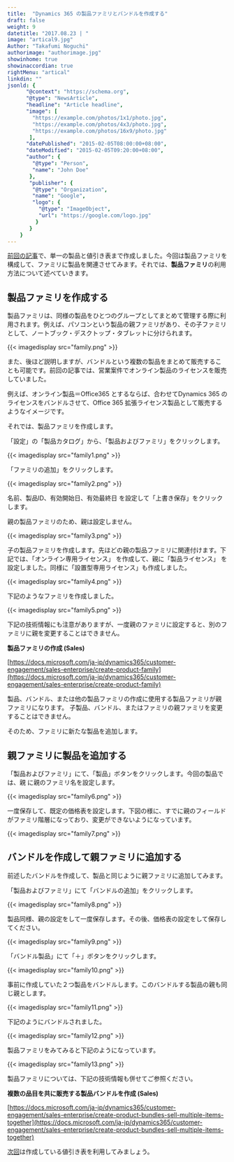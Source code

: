 ```yaml
---
title:  "Dynamics 365 の製品ファミリとバンドルを作成する"
draft: false
weight: 9
datetitle: "2017.08.23 | "
image: "artical9.jpg"
Author: "Takafumi Noguchi"
authorimage: "authorimage.jpg"
showinhome: true
showinaccordian: true
rightMenu: "artical"
linkdin: ""
jsonld: {
      "@context": "https://schema.org",
      "@type": "NewsArticle",
      "headline": "Article headline",
      "image": [
        "https://example.com/photos/1x1/photo.jpg",
        "https://example.com/photos/4x3/photo.jpg",
        "https://example.com/photos/16x9/photo.jpg"
       ],
      "datePublished": "2015-02-05T08:00:00+08:00",
      "dateModified": "2015-02-05T09:20:00+08:00",
      "author": {
        "@type": "Person",
        "name": "John Doe"
       },
       "publisher": {
        "@type": "Organization",
        "name": "Google",
        "logo": {
          "@type": "ImageObject",
          "url": "https://google.com/logo.jpg"
         }
       }
    }
---
```

<!-- Intro  -->
[前回の記事](#)で、単一の製品と値引き表まで作成しました。今回は製品ファミリを構成して、ファミリに製品を関連させてみます。それでは、**製品ファミリ**の利用方法について述べていきます。


## 製品ファミリを作成する
製品ファミリは、同様の製品をひとつのグループとしてまとめて管理する際に利用されます。例えば、パソコンという製品の親ファミリがあり、その子ファミリとして、ノートブック・デスクトップ・タブレットに分けられます。
<!-- Image= family.png -->
{{< imagedisplay src="family.png" >}}

また、後ほど説明しますが、バンドルという複数の製品をまとめて販売することも可能です。前回の記事では、営業案件でオンライン製品のライセンスを販売していました。

例えば、オンライン製品＝Office365 とするならば、合わせてDynamics 365 のライセンスをバンドルさせて、Office 365 拡張ライセンス製品として販売するようなイメージです。

それでは、製品ファミリを作成します。

「設定」の「製品カタログ」から、「製品およびファミリ」をクリックします。
<!-- Image= family1.png -->
{{< imagedisplay src="family1.png" >}}

「ファミリの追加」をクリックします。
<!-- Image= family2.png -->
{{< imagedisplay src="family2.png" >}}

名前、製品ID、有効開始日、有効最終日 を設定して「上書き保存」をクリックします。

親の製品ファミリのため、親は設定しません。

<!-- Image= family3.png -->
{{< imagedisplay src="family3.png" >}}

子の製品ファミリを作成します。先ほどの親の製品ファミリに関連付けます。下記では、「オンライン専用ライセンス」 を作成して、親に「製品ライセンス」 を設定しました。同様に「設置型専用ライセンス」も作成しました。
<!-- Image= family4.png -->
{{< imagedisplay src="family4.png" >}}

下記のようなファミリを作成しました。
<!-- Image= family5.png -->
{{< imagedisplay src="family5.png" >}}

下記の技術情報にも注意がありますが、一度親のファミリに設定すると、別のファミリに親を変更することはできません。

**製品ファミリの作成 (Sales)**

[https://docs.microsoft.com/ja-jp/dynamics365/customer-engagement/sales-enterprise/create-product-family](https://docs.microsoft.com/ja-jp/dynamics365/customer-engagement/sales-enterprise/create-product-family)

<!-- Quate Box -->
製品、バンドル、または他の製品ファミリの作成に使用する製品ファミリが親ファミリになります。 子製品、バンドル、またはファミリの親ファミリを変更することはできません。

そのため、ファミリに新たな製品を追加します。


## 親ファミリに製品を追加する
「製品およびファミリ」にて、「製品」ボタンをクリックします。今回の製品では、親 に親のファミリ名を設定します。
<!-- Image= family6.png -->
{{< imagedisplay src="family6.png" >}}

一度保存して、既定の価格表を設定します。下図の様に、すでに親のフィールドがファミリ階層になっており、変更ができないようになっています。
<!-- Image= family7.png -->
{{< imagedisplay src="family7.png" >}}

## バンドルを作成して親ファミリに追加する
前述したバンドルを作成して、製品と同じように親ファミリに追加してみます。

「製品およびファミリ」にて「バンドルの追加」をクリックします。
<!-- Image= family8.png -->
{{< imagedisplay src="family8.png" >}}

製品同様、親の設定をして一度保存します。その後、価格表の設定をして保存してください。
<!-- Image= family9.png -->
{{< imagedisplay src="family9.png" >}}

「バンドル製品」にて「＋」ボタンをクリックします。
<!-- Image= family10.png -->
{{< imagedisplay src="family10.png" >}}

事前に作成していた２つ製品をバンドルします。このバンドルする製品の親も同じ親とします。
<!-- Image= family11.png -->
{{< imagedisplay src="family11.png" >}}

下記のようにバンドルされました。
<!-- Image= family12.png -->
{{< imagedisplay src="family12.png" >}}

製品ファミリをみてみると下記のようになっています。
<!-- Image= family13.png -->
{{< imagedisplay src="family13.png" >}}

製品ファミリについては、下記の技術情報も併せてご参照ください。

**複数の品目を共に販売する製品バンドルを作成 (Sales)**

[https://docs.microsoft.com/ja-jp/dynamics365/customer-engagement/sales-enterprise/create-product-bundles-sell-multiple-items-together](https://docs.microsoft.com/ja-jp/dynamics365/customer-engagement/sales-enterprise/create-product-bundles-sell-multiple-items-together)

[次回](#)は作成している値引き表を利用してみましょう。